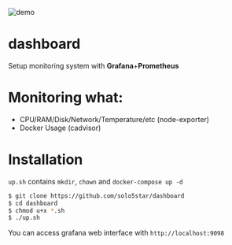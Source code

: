 ![demo](https://github.com/solo5star/dashboard/blob/master/demo.png?raw=true)

# dashboard

Setup monitoring system with **Grafana**+**Prometheus**

# Monitoring what:
* CPU/RAM/Disk/Network/Temperature/etc (node-exporter)
* Docker Usage (cadvisor)

# Installation
`up.sh` contains `mkdir`, `chown` and `docker-compose up -d`
```bash
$ git clone https://github.com/solo5star/dashboard
$ cd dashboard
$ chmod u+x *.sh
$ ./up.sh
```

You can access grafana web interface with `http://localhost:9098`
